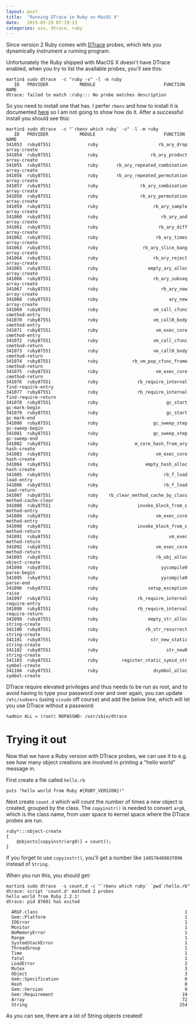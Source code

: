 ```yaml
---
layout: post
title:  "Running DTrace in Ruby on MacOS X"
date:   2015-05-29 07:19:13
categories: osx, dtrace, ruby
---
```

Since version 2 Ruby comes with [DTrace](http://dtrace.org/blogs/about/) probes, 
which lets you dynamically instrument a running program.

Unfortunately the Ruby shipped with MacOS X doesn't have DTrace enabled, when you try to list the available probes,
you'll see this:

    martin$ sudo dtrace  -c "ruby -v" -l -m ruby
       ID   PROVIDER            MODULE                          FUNCTION NAME
    dtrace: failed to match :ruby::: No probe matches description


So you need to install one that has. I perfer `rbenv` and how to install it is documented
[here](https://github.com/sstephenson/rbenv) so I am not going to show how do it. 
After a successful install you should see this:

    martin$ sudo dtrace  -c "`rbenv which ruby` -v" -l -m ruby
       ID   PROVIDER            MODULE                          FUNCTION NAME
    341053  ruby87551              ruby                       rb_ary_drop array-create
    341054  ruby87551              ruby                    rb_ary_product array-create
    341055  ruby87551              ruby       rb_ary_repeated_combination array-create
    341056  ruby87551              ruby       rb_ary_repeated_permutation array-create
    341057  ruby87551              ruby                rb_ary_combination array-create
    341058  ruby87551              ruby                rb_ary_permutation array-create
    341059  ruby87551              ruby                     rb_ary_sample array-create
    341060  ruby87551              ruby                        rb_ary_and array-create
    341061  ruby87551              ruby                       rb_ary_diff array-create
    341062  ruby87551              ruby                      rb_ary_times array-create
    341063  ruby87551              ruby                 rb_ary_slice_bang array-create
    341064  ruby87551              ruby                     rb_ary_reject array-create
    341065  ruby87551              ruby                   empty_ary_alloc array-create
    341066  ruby87551              ruby                     rb_ary_subseq array-create
    341067  ruby87551              ruby                        rb_ary_new array-create
    341068  ruby87551              ruby                           ary_new array-create
    341069  ruby87551              ruby                     vm_call_cfunc cmethod-entry
    341070  ruby87551              ruby                     vm_call0_body cmethod-entry
    341071  ruby87551              ruby                      vm_exec_core cmethod-entry
    341072  ruby87551              ruby                     vm_call_cfunc cmethod-return
    341073  ruby87551              ruby                     vm_call0_body cmethod-return
    341074  ruby87551              ruby             rb_vm_pop_cfunc_frame cmethod-return
    341075  ruby87551              ruby                      vm_exec_core cmethod-return
    341076  ruby87551              ruby               rb_require_internal find-require-entry
    341077  ruby87551              ruby               rb_require_internal find-require-return
    341078  ruby87551              ruby                          gc_start gc-mark-begin
    341079  ruby87551              ruby                          gc_start gc-mark-end
    341080  ruby87551              ruby                     gc_sweep_step gc-sweep-begin
    341081  ruby87551              ruby                     gc_sweep_step gc-sweep-end
    341082  ruby87551              ruby              m_core_hash_from_ary hash-create
    341083  ruby87551              ruby                      vm_exec_core hash-create
    341084  ruby87551              ruby                  empty_hash_alloc hash-create
    341085  ruby87551              ruby                         rb_f_load load-entry
    341086  ruby87551              ruby                         rb_f_load load-return
    341087  ruby87551              ruby    rb_clear_method_cache_by_class method-cache-clear
    341088  ruby87551              ruby               invoke_block_from_c method-entry
    341089  ruby87551              ruby                      vm_exec_core method-entry
    341090  ruby87551              ruby               invoke_block_from_c method-return
    341091  ruby87551              ruby                           vm_exec method-return
    341092  ruby87551              ruby                      vm_exec_core method-return
    341093  ruby87551              ruby                      rb_obj_alloc object-create
    341094  ruby87551              ruby                        yycompile0 parse-begin
    341095  ruby87551              ruby                        yycompile0 parse-end
    341096  ruby87551              ruby                   setup_exception raise
    341097  ruby87551              ruby               rb_require_internal require-entry
    341098  ruby87551              ruby               rb_require_internal require-return
    341099  ruby87551              ruby                   empty_str_alloc string-create
    341100  ruby87551              ruby                  rb_str_resurrect string-create
    341101  ruby87551              ruby                    str_new_static string-create
    341102  ruby87551              ruby                          str_new0 string-create
    341103  ruby87551              ruby         register_static_symid_str symbol-create
    341104  ruby87551              ruby                     dsymbol_alloc symbol-create

DTrace require elevated privileges and thus needs to be run as root, and to avoid having to type your password
over and over again, you can update `/etc/sudoers` (using `visudo` off course) and add the below line,
which will let you use DTrace without a password: 

    %admin ALL = (root) NOPASSWD: /usr/sbin/dtrace

# Trying it out

Now that we have a Ruby version with DTrace probes, we can use it to e.g. see how many object creations are involved
in printing a "hello world" message in.

First create a file called `hello.rb`

```
puts "hello world from Ruby #{RUBY_VERSION}!"
```

Next create `count.d` which will count the number of times a new object is created, grouped by the class.
The `copyinstr()` is needed to convert `arg0`, which is the class name, from user space to kernel space where
the DTrace probes are run.

```
ruby*:::object-create
{
    @objects[copyinstr(arg0)] = count();
}
```

If you forget to use `copyinstr()`, you'll get a number like `140576469837096` instead of `String`.

When you run this, you should get:

    martin$ sudo dtrace  -s count.d -c "`rbenv which ruby` `pwd`/hello.rb"
    dtrace: script 'count.d' matched 2 probes
    hello world from Ruby 2.2.1!
    dtrace: pid 87601 has exited
    
      ARGF.class                                                        1
      Gem::Platform                                                     1
      IOError                                                           1
      Monitor                                                           1
      NoMemoryError                                                     1
      Range                                                             1
      SystemStackError                                                  1
      ThreadGroup                                                       1
      Time                                                              1
      fatal                                                             1
      LoadError                                                         2
      Mutex                                                             3
      Object                                                            3
      Gem::Specification                                                6
      Hash                                                              8
      Gem::Version                                                      9
      Gem::Requirement                                                 19
      Array                                                            72
      String                                                          254

As you can see, there are a lot of String objects created!